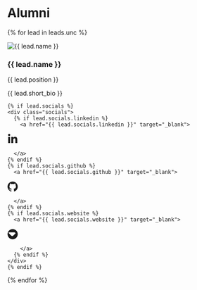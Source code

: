 # Alumni

{% for lead in leads.unc %}

<div class="lead-card">
  <img src="../../assets/team/{{ lead.id }}.webp" alt="{{ lead.name }}">
  <div class="lead-info">
    <h3>{{ lead.name }}</h3>
    <p class="position">{{ lead.position }}</p>
    <p class="short-bio">{{ lead.short_bio }}</p>

    {% if lead.socials %}
    <div class="socials">
      {% if lead.socials.linkedin %}
        <a href="{{ lead.socials.linkedin }}" target="_blank">

<span style="width:24px; height:24px; display:inline-block; vertical-align:middle;">
  <svg aria-hidden="true" focusable="false" data-prefix="fab" data-icon="linkedin"
       class="svg-inline--fa fa-linkedin fa-w-14" role="img" xmlns="http://www.w3.org/2000/svg"
       viewBox="0 0 448 512" style="width:100%; height:100%;">
    <path fill="currentColor"
      d="M100.28 448H7.4V148.9h92.88zm-46.44-340.6C24 107.4 0 83.35 0 54.2 0 25 24 0 53.84 0 83.64 0 107 25 107 54.2c0 29.1-23.36 53.2-53.16 53.2zM447.9 448h-92.68V302.4c0-34.7-.7-79.2-48.2-79.2-48.3 0-55.7 37.7-55.7 76.7V448h-92.68V148.9h88.98v40.8h1.3c12.4-23.5 42.68-48.2 87.86-48.2 94 0 111.4 61.9 111.4 142.3V448z">
    </path>
  </svg>
</span>

      </a>
    {% endif %}
    {% if lead.socials.github %}
      <a href="{{ lead.socials.github }}" target="_blank">

<span style="width:24px; height:24px; display:inline-block; vertical-align:middle;">
  <svg aria-hidden="true" focusable="false" data-prefix="fab" data-icon="github"
       class="svg-inline--fa fa-github fa-w-16" role="img" xmlns="http://www.w3.org/2000/svg"
       viewBox="0 0 496 512" style="width:100%; height:100%;">
    <path fill="currentColor"
      d="M165.9 397.4c0 2-2.3 3.6-5.2 3.6-2.9 0-5.2-1.6-5.2-3.6
         0-2 2.3-3.6 5.2-3.6 2.9 0 5.2 1.6 5.2 3.6zm-33.2-9.4c-.7
         1.6 1 3.4 3.8 4.1 2.7.7 5.5-.1 6.2-1.7.7-1.6-1-3.4-3.8-4.1
         -2.8-.7-5.5.1-6.2 1.7zm44.8-1.7c-2.9.8-4.9 2.6-4.7 4.1.3
         1.5 2.8 2 5.7 1.2 2.9-.8 4.9-2.6 4.7-4.1-.3-1.5-2.8-2-5.7-1.2zm55
         23.6c-2.8.9-4.6 2.8-4 4.1.6 1.3 3.3 1.6 6.1.7 2.8-.9 4.6-2.8
         4-4.1-.6-1.3-3.3-1.6-6.1-.7zM248 8C111 8 0 119 0 256c0
         110.3 71.3 204.1 170.2 237.2 12.4 2.3 16.9-5.4 16.9-12v-44c-69.2
         15-83.9-33.5-83.9-33.5-11.3-28.7-27.6-36.3-27.6-36.3-22.5-15.4
         1.7-15.1 1.7-15.1 24.9 1.7 38 25.6 38 25.6 22.1 37.8 58 26.9
         72.2 20.5 2.2-15.9 8.7-26.9 15.8-33.1-55.3-6.3-113.4-27.6-113.4-122.9
         0-27.2 9.7-49.5 25.6-66.9-2.6-6.3-11.1-31.7 2.4-66.2 0 0 20.9-6.7
         68.5 25.5 19.9-5.5 41.2-8.2 62.4-8.3 21.2.1 42.5 2.8 62.4 8.3
         47.6-32.2 68.5-25.5 68.5-25.5 13.5 34.5 5 59.9 2.4 66.2 15.9
         17.4 25.6 39.7 25.6 66.9 0 95.5-58.2 116.5-113.6 122.7 8.9
         7.7 16.9 22.9 16.9 46.2v68.5c0 6.6 4.4 14.3 17 12C424.7
         460.1 496 366.3 496 256 496 119 385 8 248 8z">
    </path>
  </svg>
</span>

      </a>
    {% endif %}
    {% if lead.socials.website %}
      <a href="{{ lead.socials.website }}" target="_blank">

<span style="width:24px; height:24px; display:inline-block; vertical-align:middle;">
  <svg aria-hidden="true" focusable="false" data-prefix="fas" data-icon="globe"
       class="svg-inline--fa fa-globe fa-w-16" role="img" xmlns="http://www.w3.org/2000/svg"
       viewBox="0 0 496 512" style="width:100%; height:100%;">
    <path fill="currentColor"
      d="M248 8C111 8 0 119 0 256s111 248 248 248
         248-111 248-248S385 8 248 8zm149.6 187.7c-6.8
         15.3-32.5 46.7-64.5 78.5-9.8 10-19.9 19.4-29.9
         28.1-27.2 23.4-53.3 41.7-63.7 46.8-10.5 5.2-14.1
         5.1-24.6 0-10.5-5.2-36.5-23.4-63.7-46.8-10-8.7-20.1-18.1-29.9-28.1-32-31.8-57.7-63.2-64.5-78.5-6.8-15.3-5.1-25.8 4.8-25.8h283.7c9.8 0 11.6 10.5 4.8 25.8z">
    </path>
  </svg>
</span>

        </a>
      {% endif %}
    </div>
    {% endif %}

</div>
</div>

{% endfor %}
